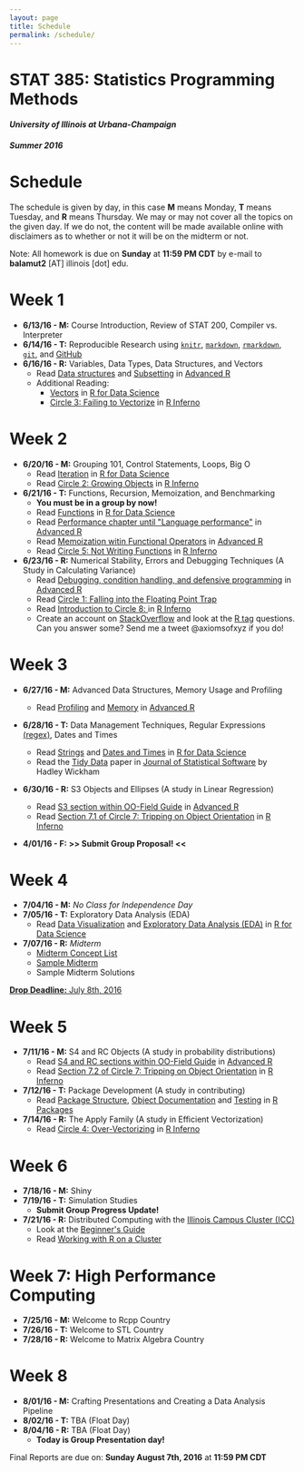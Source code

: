 ```yaml
---
layout: page
title: Schedule
permalink: /schedule/
---
```


# STAT 385: Statistics Programming Methods

#### *University of Illinois at Urbana-Champaign*

#### *Summer 2016*

# Schedule

The schedule is given by day, in this case **M** means Monday, **T** means Tuesday, and **R** means Thursday. We may or may not cover all the topics on the given day. If we do not, the content will be made available online with disclaimers as to whether or not it will be on the midterm or not.

Note: All homework is due on **Sunday** at **11:59 PM CDT** by e-mail to **balamut2** [AT] illinois [dot] edu.

# Week 1

- **6/13/16 - M:** Course Introduction, Review of STAT 200, Compiler vs. Interpreter
- **6/14/16 - T:** Reproducible Research using [`knitr`](http://yihui.name/knitr/), [`markdown`](https://daringfireball.net/projects/markdown/), [`rmarkdown`](http://rmarkdown.rstudio.com), [`git`](https://git-scm.com/doc), and [GitHub](https://github.com/join)
- **6/16/16 - R:** Variables, Data Types, Data Structures, and Vectors
    - Read [Data structures](http://adv-r.had.co.nz/Data-structures.html) and [Subsetting](http://adv-r.had.co.nz/Subsetting.html) in [Advanced R](http://adv-r.had.co.nz/)
    - Additional Reading: 
         * [Vectors](http://r4ds.had.co.nz/vectors.html) in [R for Data Science](http://r4ds.had.co.nz/)
         * [Circle 3: Failing to Vectorize](http://www.burns-stat.com/pages/Tutor/R_inferno.pdf#page=17) in [R Inferno](http://www.burns-stat.com/pages/Tutor/R_inferno.pdf)

# Week 2

- **6/20/16 - M:** Grouping 101, Control Statements, Loops, Big O
    - Read [Iteration](http://r4ds.had.co.nz/iteration.html) in [R for Data Science](http://r4ds.had.co.nz/)
    - Read [Circle 2: Growing Objects](http://www.burns-stat.com/pages/Tutor/R_inferno.pdf#page=13)  in [R Inferno](http://www.burns-stat.com/pages/Tutor/R_inferno.pdf)
- **6/21/16 - T:** Functions, Recursion, Memoization, and Benchmarking
    - **You must be in a group by now!**
    - Read [Functions](http://r4ds.had.co.nz/functions.html) in [R for Data Science](http://r4ds.had.co.nz/)
    - Read [Performance chapter until "Language performance"](http://adv-r.had.co.nz/Performance.html) in [Advanced R](http://adv-r.had.co.nz/)
    - Read [Memoization witin Functional Operators](http://adv-r.had.co.nz/Function-operators.html) in [Advanced R](http://adv-r.had.co.nz/)
    - Read [Circle 5: Not Writing Functions](http://www.burns-stat.com/pages/Tutor/R_inferno.pdf#page=28)  in [R Inferno](http://www.burns-stat.com/pages/Tutor/R_inferno.pdf)
- **6/23/16 - R:** Numerical Stability, Errors and Debugging Techniques (A Study in Calculating Variance)
    - Read [Debugging, condition handling, and defensive programming](http://adv-r.had.co.nz/Exceptions-Debugging.html) in [Advanced R](http://adv-r.had.co.nz/)
    - Read [Circle 1: Falling into the Floating Point Trap](http://www.burns-stat.com/pages/Tutor/R_inferno.pdf#page=10)
    - Read [Introduction to Circle 8: ](http://www.burns-stat.com/pages/Tutor/R_inferno.pdf#page=45) in [R Inferno](http://www.burns-stat.com/pages/Tutor/R_inferno.pdf)
    - Create an account on [StackOverflow](http://stackoverflow.com) and look at the [R tag](http://stackoverflow.com/questions/tagged/r) questions. Can you answer some? Send me a tweet @axiomsofxyz if you do!
    
    
# Week 3

- **6/27/16 - M:** Advanced Data Structures, Memory Usage and Profiling 
    - Read [Profiling](http://adv-r.had.co.nz/Profiling.html) and [Memory](http://adv-r.had.co.nz/memory.html) in [Advanced R](http://adv-r.had.co.nz/)
- **6/28/16 - T:** Data Management Techniques, Regular Expressions [(regex)](http://regexr.com/), Dates and Times
    - Read [Strings](http://r4ds.had.co.nz/strings.html) and [Dates and Times](http://r4ds.had.co.nz/dates-and-times.html)  in [R for Data Science](http://r4ds.had.co.nz/)
    - Read the [Tidy Data](https://www.jstatsoft.org/article/view/v059i10) paper in [Journal of Statistical Software](https://www.jstatsoft.org) by Hadley Wickham
- **6/30/16 - R:** S3 Objects and Ellipses (A study in Linear Regression)
    - Read [S3 section within OO-Field Guide](http://adv-r.had.co.nz/OO-essentials.html) in [Advanced R](http://adv-r.had.co.nz/)
    - Read [Section 7.1 of Circle 7: Tripping on Object Orientation](http://www.burns-stat.com/pages/Tutor/R_inferno.pdf#page=39)  in [R Inferno](http://www.burns-stat.com/pages/Tutor/R_inferno.pdf)
    
- **4/01/16 - F:** **>> Submit Group Proposal! <<**

# Week 4

- **7/04/16 - M:** *No Class for Independence Day*
- **7/05/16 - T:** Exploratory Data Analysis (EDA)
    - Read [Data Visualization](http://r4ds.had.co.nz/data-visualisation.html) and [Exploratory Data Analysis (EDA)](http://r4ds.had.co.nz/exploratory-data-analysis-eda.html) in [R for Data Science](http://r4ds.had.co.nz/)
- **7/07/16 - R:** *Midterm*
    - [Midterm Concept List](/announcements/2016/07/01/practice-midterm-and-list-of-concepts/)
    - [Sample Midterm](/assets/midterm/practice_midterm.pdf)
    - Sample Midterm Solutions

[**Drop Deadline:** July 8th, 2016](https://registrar.illinois.edu/summer-academic-calendar-16)

# Week 5

- **7/11/16 - M:** S4 and RC Objects (A study in probability distributions)
    - Read [S4 and RC sections within OO-Field Guide](http://adv-r.had.co.nz/OO-essentials.html) in [Advanced R](http://adv-r.had.co.nz/)
    - Read [Section 7.2 of Circle 7: Tripping on Object Orientation](http://www.burns-stat.com/pages/Tutor/R_inferno.pdf#page=41) in [R Inferno](http://www.burns-stat.com/pages/Tutor/R_inferno.pdf)
- **7/12/16 - T:** Package Development (A study in contributing)
    - Read [Package Structure](http://r-pkgs.had.co.nz/package.html), [Object Documentation](http://r-pkgs.had.co.nz/man.html) and [Testing](http://r-pkgs.had.co.nz/tests.html) in [R Packages](http://r-pkgs.had.co.nz/)
- **7/14/16 - R:** The Apply Family (A study in Efficient Vectorization)
    - Read [Circle 4: Over-Vectorizing](http://www.burns-stat.com/pages/Tutor/R_inferno.pdf#page=25)  in [R Inferno](http://www.burns-stat.com/pages/Tutor/R_inferno.pdf)

# Week 6

- **7/18/16 - M:** Shiny
- **7/19/16 - T:** Simulation Studies
    - **Submit Group Progress Update!**
- **7/21/16 - R:** Distributed Computing with the [Illinois Campus Cluster (ICC)](https://campuscluster.illinois.edu/user_info/doc/beginner.html) 
    - Look at the [Beginner's Guide](https://campuscluster.illinois.edu/user_info/doc/beginner.html)
    - Read [Working with R on a Cluster](http://thecoatlessprofessor.com/programming/working-with-r-on-a-cluster/)

# Week 7: High Performance Computing

- **7/25/16 - M:** Welcome to Rcpp Country
- **7/26/16 - T:** Welcome to STL Country
- **7/28/16 - R:** Welcome to Matrix Algebra Country

# Week 8

- **8/01/16 - M:** Crafting Presentations and Creating a Data Analysis Pipeline
- **8/02/16 - T:** TBA (Float Day)
- **8/04/16 - R:** TBA (Float Day)
    - **Today is Group Presentation day!**
    
    
Final Reports are due on: **Sunday August 7th, 2016** at **11:59 PM CDT**
